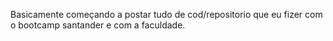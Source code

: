 Basicamente começando a postar tudo de cod/repositorio que eu fizer 
com o bootcamp santander e com a faculdade.
